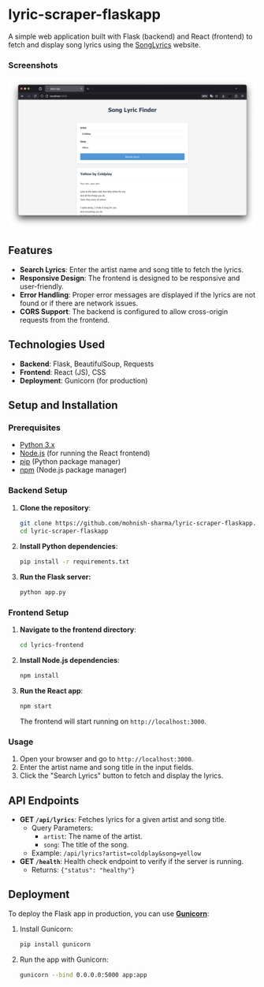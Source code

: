# lyric-scraper-flaskapp

A simple web application built with Flask (backend) and React (frontend) to fetch and display song lyrics using the [SongLyrics](https://www.songlyrics.com/) website.

### Screenshots

![screenshot](https://github.com/mohnish-sharma/lyric-scraper-flaskapp/blob/main/screenshot.png)

## Features

- **Search Lyrics**: Enter the artist name and song title to fetch the lyrics.
- **Responsive Design**: The frontend is designed to be responsive and user-friendly.
- **Error Handling**: Proper error messages are displayed if the lyrics are not found or if there are network issues.
- **CORS Support**: The backend is configured to allow cross-origin requests from the frontend.

## Technologies Used

- **Backend**: Flask, BeautifulSoup, Requests
- **Frontend**: React (JS), CSS
- **Deployment**: Gunicorn (for production)

## Setup and Installation

### Prerequisites

- [Python 3.x](https://www.python.org/)
- [Node.js](https://nodejs.org/en) (for running the React frontend)
- [pip](https://pypi.org/project/pip/) (Python package manager)
- [npm](https://www.npmjs.com/) (Node.js package manager)

### Backend Setup

1. **Clone the repository**:
   
    ```bash
    git clone https://github.com/mohnish-sharma/lyric-scraper-flaskapp.git
    cd lyric-scraper-flaskapp
    ```
2. **Install Python dependencies**:

    ```bash
    pip install -r requirements.txt
    ```

3. **Run the Flask server:**

    ```bash
    python app.py
    ```

### Frontend Setup

1. **Navigate to the frontend directory**:

   ```bash
   cd lyrics-frontend
   ```

2. **Install Node.js dependencies**:

   ```bash
   npm install
   ```

3. **Run the React app**:

   ```bash
   npm start
   ```

   The frontend will start running on `http://localhost:3000`.

### Usage

1. Open your browser and go to `http://localhost:3000`.
2. Enter the artist name and song title in the input fields.
3. Click the "Search Lyrics" button to fetch and display the lyrics.

## API Endpoints

- **GET `/api/lyrics`**: Fetches lyrics for a given artist and song title.
  - Query Parameters:
    - `artist`: The name of the artist.
    - `song`: The title of the song.
  - Example: `/api/lyrics?artist=coldplay&song=yellow`
- **GET `/health`**: Health check endpoint to verify if the server is running.
  - Returns: `{"status": "healthy"}`

## Deployment

To deploy the Flask app in production, you can use **[Gunicorn](https://gunicorn.org/)**:

1. Install Gunicorn:

   ```bash
   pip install gunicorn
   ```

2. Run the app with Gunicorn:

   ```bash
   gunicorn --bind 0.0.0.0:5000 app:app
   ```